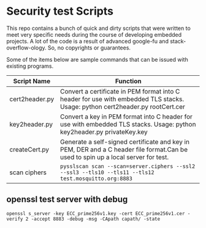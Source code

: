 # Security test Scripts

This repo contains a bunch of quick and dirty scripts that were written to meet very specific needs during the course of developing embedded projects. A lot of the code is a result of advanced google-fu and stack-overflow-ology.  So, no copyrights or guarantees.

Some of the items below are sample commands that can be issued with existing programs. 

|  Script Name   |                                                             Function                                                              |
| -------------- | --------------------------------------------------------------------------------------------------------------------------------- |
| cert2header.py | Convert a certificate in PEM format into C header for use with embedded TLS stacks. Usage: python cert2header.py rootCert.cer     |
| key2header.py  | Convert a key in PEM format into C header for use with embedded TLS stacks. Usage: python key2header.py privateKey.key     |
| createCert.py  | Generate a self-signed certificate and key in PEM, DER and a C header file format.Can be used to spin up a local server for test. |
|scan ciphers    |`pysslscan scan --scan=server.ciphers --ssl2 --ssl3 --tls10 --tls11 --tls12 test.mosquitto.org:8883`|

## openssl test server with debug

```
openssl s_server -key ECC_prime256v1.key -cert ECC_prime256v1.cer -verify 2 -accept 8883 -debug -msg -CApath capath/ -state
```
